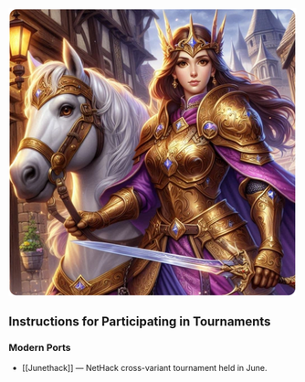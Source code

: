 ![Tournaments](/uploads/Tournaments/tournaments.webp)

## Instructions for Participating in Tournaments

### Modern Ports

- [[Junethack]] — NetHack cross-variant tournament held in June.